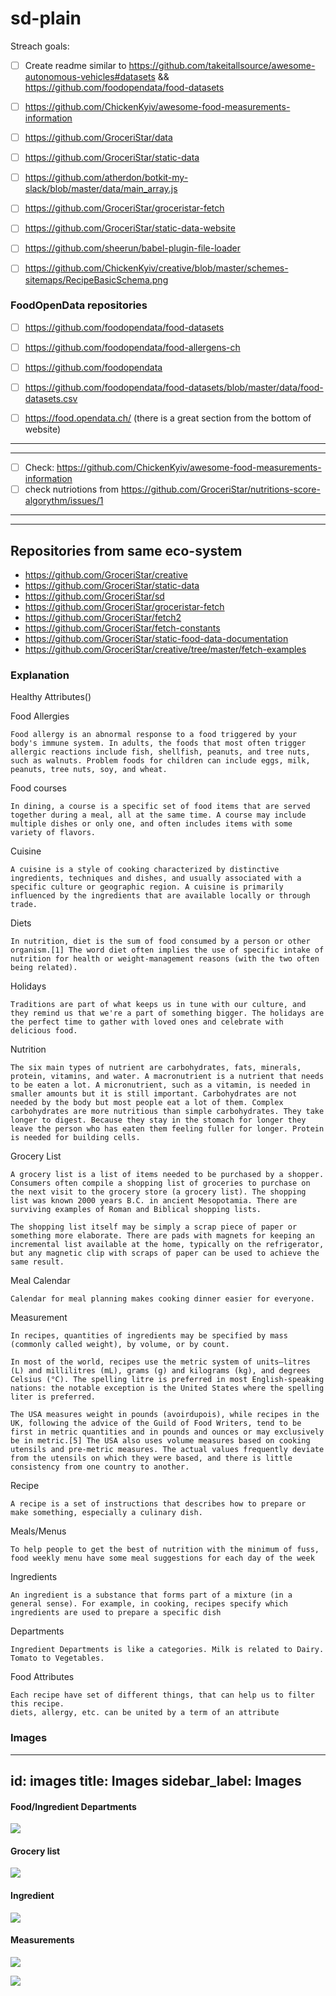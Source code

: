 # sd-plain


Streach goals:
- [ ] Create readme similar to https://github.com/takeitallsource/awesome-autonomous-vehicles#datasets && https://github.com/foodopendata/food-datasets


- [ ] https://github.com/ChickenKyiv/awesome-food-measurements-information





- [ ] https://github.com/GroceriStar/data


- [ ] https://github.com/GroceriStar/static-data

- [ ] https://github.com/atherdon/botkit-my-slack/blob/master/data/main_array.js

- [ ] https://github.com/GroceriStar/groceristar-fetch

- [ ] https://github.com/GroceriStar/static-data-website


- [ ] https://github.com/sheerun/babel-plugin-file-loader





- [ ] https://github.com/ChickenKyiv/creative/blob/master/schemes-sitemaps/RecipeBasicSchema.png


### FoodOpenData repositories

- [ ] https://github.com/foodopendata/food-datasets
- [ ] https://github.com/foodopendata/food-allergens-ch
- [ ] https://github.com/foodopendata
- [ ] https://github.com/foodopendata/food-datasets/blob/master/data/food-datasets.csv
- [ ] https://food.opendata.ch/ (there is a great section from the bottom of website)


----------------
-------------

- [ ] Check: https://github.com/ChickenKyiv/awesome-food-measurements-information
- [ ] check nutriotions from https://github.com/GroceriStar/nutritions-score-algorythm/issues/1

---------------
----------

## Repositories from same eco-system

- https://github.com/GroceriStar/creative
- https://github.com/GroceriStar/static-data
- https://github.com/GroceriStar/sd
- https://github.com/GroceriStar/groceristar-fetch
- https://github.com/GroceriStar/fetch2
- https://github.com/GroceriStar/fetch-constants
- https://github.com/GroceriStar/static-food-data-documentation
- https://github.com/GroceriStar/creative/tree/master/fetch-examples


### Explanation

Healthy Attributes()


Food Allergies

```
Food allergy is an abnormal response to a food triggered by your body's immune system. In adults, the foods that most often trigger allergic reactions include fish, shellfish, peanuts, and tree nuts, such as walnuts. Problem foods for children can include eggs, milk, peanuts, tree nuts, soy, and wheat.
```

<!-- Course folder contain  -->
Food courses

```
In dining, a course is a specific set of food items that are served together during a meal, all at the same time. A course may include multiple dishes or only one, and often includes items with some variety of flavors.
```

Сuisine

```
A cuisine is a style of cooking characterized by distinctive ingredients, techniques and dishes, and usually associated with a specific culture or geographic region. A cuisine is primarily influenced by the ingredients that are available locally or through trade.
```

Diets

```
In nutrition, diet is the sum of food consumed by a person or other organism.[1] The word diet often implies the use of specific intake of nutrition for health or weight-management reasons (with the two often being related).
```

Holidays

```
Traditions are part of what keeps us in tune with our culture, and they remind us that we're a part of something bigger. The holidays are the perfect time to gather with loved ones and celebrate with delicious food.
```


Nutrition

```
The six main types of nutrient are carbohydrates, fats, minerals, protein, vitamins, and water. A macronutrient is a nutrient that needs to be eaten a lot. A micronutrient, such as a vitamin, is needed in smaller amounts but it is still important. Carbohydrates are not needed by the body but most people eat a lot of them. Complex carbohydrates are more nutritious than simple carbohydrates. They take longer to digest. Because they stay in the stomach for longer they leave the person who has eaten them feeling fuller for longer. Protein is needed for building cells.
```


Grocery List
```
A grocery list is a list of items needed to be purchased by a shopper. Consumers often compile a shopping list of groceries to purchase on the next visit to the grocery store (a grocery list). The shopping list was known 2000 years B.C. in ancient Mesopotamia. There are surviving examples of Roman and Biblical shopping lists.

The shopping list itself may be simply a scrap piece of paper or something more elaborate. There are pads with magnets for keeping an incremental list available at the home, typically on the refrigerator, but any magnetic clip with scraps of paper can be used to achieve the same result.
```

Meal Calendar
```
Calendar for meal planning makes cooking dinner easier for everyone.
```

Measurement

```
In recipes, quantities of ingredients may be specified by mass (commonly called weight), by volume, or by count.

In most of the world, recipes use the metric system of units—litres (L) and millilitres (mL), grams (g) and kilograms (kg), and degrees Celsius (°C). The spelling litre is preferred in most English-speaking nations: the notable exception is the United States where the spelling liter is preferred.

The USA measures weight in pounds (avoirdupois), while recipes in the UK, following the advice of the Guild of Food Writers, tend to be first in metric quantities and in pounds and ounces or may exclusively be in metric.[5] The USA also uses volume measures based on cooking utensils and pre-metric measures. The actual values frequently deviate from the utensils on which they were based, and there is little consistency from one country to another.
```

Recipe

```
A recipe is a set of instructions that describes how to prepare or make something, especially a culinary dish.
```

Meals/Menus
```
To help people to get the best of nutrition with the minimum of fuss, food weekly menu have some meal suggestions for each day of the week
```

Ingredients

```
An ingredient is a substance that forms part of a mixture (in a general sense). For example, in cooking, recipes specify which ingredients are used to prepare a specific dish
```

Departments

```
Ingredient Departments is like a categories. Milk is related to Dairy. Tomato to Vegetables.
```

Food Attributes

```
Each recipe have set of different things, that can help us to filter this recipe.
diets, allergy, etc. can be united by a term of an attribute
```



### Images

---
id: images
title: Images
sidebar_label: Images
---

#### Food/Ingredient Departments

![](https://github.com/GroceriStar/creative/blob/master/fetch-examples/departments-structure.png)


#### Grocery list
![](https://github.com/GroceriStar/creative/blob/master/fetch-examples/grocery-list-structure.png)


#### Ingredient
![](https://github.com/GroceriStar/creative/blob/master/fetch-examples/ingredient-structure.png)


#### Measurements
![](https://github.com/GroceriStar/creative/blob/master/fetch-examples/measurements-structure.png)

![](https://github.com/GroceriStar/creative/blob/master/fetch-examples/measurements2.png)


